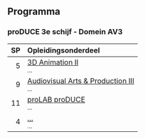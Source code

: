 Programma
---------

### proDUCE 3e schijf - Domein AV3

| SP | Opleidingsonderdeel                                                                                                        |
|---:|:---------------------------------------------------------------------------------------------------------------------------|
|  5 | [3D Animation II][]<br><small>...</small>                                            |
|  9 | [Audiovisual Arts & Production III][]<br><small>...</small>                |
| 11 | [proLAB proDUCE][]<br><small>...</small>                                             |
|  4 | [...][]<br><small>...</small>                                                                        |

[3D Animation II]:https://bamaflexweb.arteveldehs.be/BMFUIDetailxOLOD.aspx?a=55658&b=5&c=1
[Audiovisual Arts & Production III]:https://bamaflexweb.arteveldehs.be/BMFUIDetailxOLOD.aspx?a=55654&b=5&c=1
[proLAB proDUCE]:https://bamaflexweb.arteveldehs.be/BMFUIDetailxOLOD.aspx?a=57167&b=5&c=1
[...]:http://www.arteveldehogeschool.be
